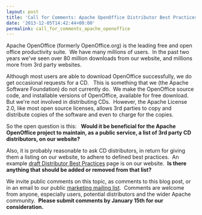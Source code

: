 ```yaml
---
layout: post
title: 'Call for Comments: Apache OpenOffice Distributor Best Practices'
date: '2013-12-05T14:42:44+00:00'
permalink: call_for_comments_apache_openoffice
---
```

<p>Apache OpenOffice (formerly OpenOffice.org) is the leading free and open office productivity suite.&nbsp; We have many millions of users.&nbsp; In the past two years we've seen over 80 million downloads from our website, and millions more from 3rd party websites.&nbsp; </p> 
  <p>Although most users are able to download OpenOffice successfully, we do get occasional requests for a CD.&nbsp;&nbsp; This is something that we (the Apache Software Foundation) do not currently do.&nbsp; We make the OpenOffice source code, and installable versions of OpenOffice, available for free download.&nbsp; But we're not involved in distributing CDs.&nbsp; However, the Apache License 2.0, like most open source licenses, allows 3rd parties to copy and distribute copies of the software and even to charge for the copies.</p> 
  <p>So the open question is this:&nbsp;&nbsp; <b>Would it be beneficial for the Apache OpenOffice project to maintain, as a public service, a list of 3rd party CD distributors, on our website?</b> </p> 
  <p>Also, it is probably reasonable to ask CD distributors, in return for giving 
them a listing on our website, to adhere to defined best practices.&nbsp; 
An example <a href="http://www.openoffice.org/distribution/best-practices.html">draft Distributor Best Practices</a> page is on our website.&nbsp; <b>Is there anything that should be added or removed from that list?</b></p> 
  <p>We invite public comments on this topic, as comments to this blog post, or in an email to our public <a href="mailto:marketing@openoffice.apache.org">marketing mailing list</a>.&nbsp; Comments are welcome from anyone, especially users, potential distributors and the wider Apache community.&nbsp; <b>Please submit comments by January 15th for our consideration.</b><br /></p> 
  <p> <br /></p>
